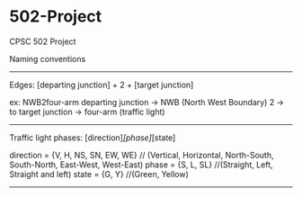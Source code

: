 # 502-Project
CPSC 502 Project

Naming conventions 
************************************************************************************
Edges:
[departing junction] + 2 + [target junction]

ex: NWB2four-arm
departing junction -> NWB (North West Boundary)
2 -> to
target junction -> four-arm (traffic light)

************************************************************************************
Traffic light phases:
[direction]_[phase]_[state]

direction = {V, H, NS, SN, EW, WE} 	// (Vertical, Horizontal, North-South, South-North, East-West, West-East)
phase = {S, L, SL} 			//(Straight, Left, Straight and left)
state = {G, Y} 				//(Green, Yellow)

************************************************************************************
